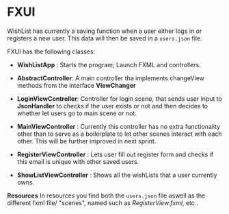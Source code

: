 # FXUI 

WishList has currently a saving function when a user either logs in or registers a new user. This data will then be saved in a `users.json` file. 

FXUI has the following classes:

- **WishListApp** : Starts the program; Launch FXML and controllers.

- **AbstractController**: A main controller tha implements changeView methods from the interface **ViewChanger**

- **LoginViewController**: Controller for login scene, that sends user input to **JsonHandler** to checks if the user exists or not and then decides to whether let users go to main scene or not.

- **MainViewController** : Currently this controller has no extra functionality other than to serve as a boilerplate to let other scenes interact with each other. This will be further improved in next sprint. 

- **RegisterViewController** : Lets user fill out register form and checks if this email is unique with other saved users. 

- **ShowListViewController** : Shows all the wishLists that a user currently owns. 

**Resources** In resources you find both the `users.json` file aswell as the different fxml file/ "scenes", named such as *RegisterView.fxml*, etc..


